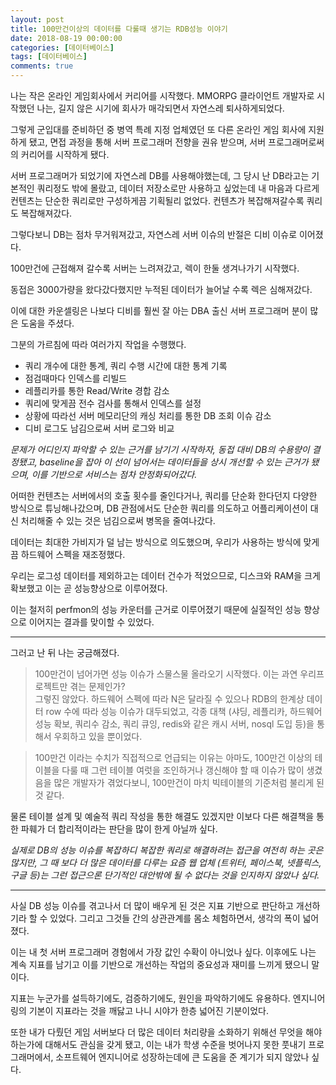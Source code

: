 ```yaml
---
layout: post
title: 100만건이상의 데이터를 다룰때 생기는 RDB성능 이야기
date: 2018-08-19 00:00:00
categories: [데이터베이스]
tags: [데이터베이스]
comments: true
---
```


나는 작은 온라인 게임회사에서 커리어를 시작했다.
MMORPG 클라이언트 개발자로 시작했던 나는, 길지 않은 시기에 회사가 매각되면서 자연스레 퇴사하게되었다.

그렇게 군입대를 준비하던 중 병역 특례 지정 업체였던 또 다른 온라인 게임 회사에 지원하게 됐고, 면접 과정을 통해 서버 프로그래머 전향을 권유 받으며, 서버 프로그래머로써의 커리어를 시작하게 됐다.

서버 프로그래머가 되었기에 자연스레 DB를 사용해야했는데, 그 당시 난 DB라고는 기본적인 쿼리정도 밖에 몰랐고, 데이터 저장소로만 사용하고 싶었는데 내 마음과 다르게 컨텐츠는 단순한 쿼리로만 구성하게끔 기획될리 없었다. 컨텐츠가 복잡해져갈수록 쿼리도 복잡해져갔다.

그렇다보니 DB는 점차 무거워져갔고, 자연스레 서버 이슈의 반절은 디비 이슈로 이어졌다.

100만건에 근접해져 갈수록 서버는 느려져갔고, 렉이 한둘 생겨나가기 시작했다.

동접은 3000가량을 왔다갔다했지만 누적된 데이터가 늘어날 수록 렉은 심해져갔다.

이에 대한 카운셀링은 나보다 디비를 훨씬 잘 아는 DBA 출신 서버 프로그래머 분이 많은 도움을 주셨다.

그분의 가르침에 따라 여러가지 작업을 수행했다.

* 쿼리 개수에 대한 통계, 쿼리 수행 시간에 대한 통계 기록
* 점검때마다 인덱스를 리빌드
* 레플리카를 통한 Read/Write 경합 감소
* 쿼리에 맞게끔 전수 검사를 통해서 인덱스를 설정
* 상황에 따라선 서버 메모리단의 캐싱 처리를 통한 DB 조회 이슈 감소
* 디비 로그도 남김으로써 서버 로그와 비교

*문제가 어디인지 파악할 수 있는 근거를 남기기 시작하자, 동접 대비 DB의 수용량이 결정됐고, baseline을 잡아 이 선이 넘어서는 데이터들을 상시 개선할 수 있는 근거가 됐으며, 이를 기반으로 서비스는 점차 안정화되어갔다.*

어떠한 컨텐츠는 서버에서의 호출 횟수를 줄인다거나, 쿼리를 단순화 한다던지 다양한 방식으로 튜닝해나갔으며, DB 관점에서도 단순한 쿼리를 의도하고 어플리케이션이 대신 처리해줄 수 있는 것은 넘김으로써 병목을 줄여나갔다.

데이터는 최대한 가비지가 덜 남는 방식으로 의도했으며, 우리가 사용하는 방식에 맞게끔 하드웨어 스펙을 재조정했다.

우리는 로그성 데이터를 제외하고는 데이터 건수가 적었으므로, 디스크와 RAM을 크게 확보했고 이는 곧 성능향상으로 이루어졌다.

이는 철저히 perfmon의 성능 카운터를 근거로 이루어졌기 때문에 실질적인 성능 향상으로 이어지는 결과를 맞이할 수 있었다.

---

그러고 난 뒤 나는 궁금해졌다.

>100만건이 넘어가면 성능 이슈가 스물스물 올라오기 시작했다. 이는 과연 우리프로젝트만 겪는 문제인가?  
>그렇진 않았다. 하드웨어 스펙에 따라 N은 달라질 수 있으나 RDB의 한계상 데이터 row 수에 따라 성능 이슈가 대두되었고, 각종 대책 (샤딩, 레플리카, 하드웨어 성능 확보, 쿼리수 감소, 쿼리 큐잉, redis와 같은 캐시 서버, nosql 도입 등)을 통해서 우회하고 있을 뿐이었다.

>100만건 이라는 수치가 직접적으로 언급되는 이유는 아마도, 100만건 이상의 테이블을 다룰 때 그런 테이블 여럿을 조인하거나 갱신해야 할 때 이슈가 많이 생겼음을 많은 개발자가 겪었다보니, 100만건이 마치 빅테이블의 기준처럼 불리게 된 것 같다.

물론 테이블 설계 및 예술적 쿼리 작성을 통한 해결도 있겠지만 이보다 다른 해결책을 통한 파훼가 더 합리적이라는 판단을 많이 한게 아닐까 싶다.

*실제로 DB의 성능 이슈를 복잡하디 복잡한 쿼리로 해결하려는 접근을 여전히 하는 곳은 많지만, 그 때 보다 더 많은 데이터를 다루는 요즘 웹 업체 (트위터, 페이스북, 넷플릭스, 구글 등)는 그런 접근으론 단기적인 대안밖에 될 수 없다는 것을 인지하지 않았나 싶다.*

---

사실 DB 성능 이슈를 겪고나서 더 많이 배우게 된 것은 지표 기반으로 판단하고 개선하기라 할 수 있었다.
그리고 그것들 간의 상관관계를 몸소 체험하면서, 생각의 폭이 넓어졌다.

이는 내 첫 서버 프로그래머 경험에서 가장 값인 수확이 아니었나 싶다.
이후에도 나는 계속 지표를 남기고 이를 기반으로 개선하는 작업의 중요성과 재미를 느끼게 됐으니 말이다.

지표는 누군가를 설득하기에도, 검증하기에도, 원인을 파악하기에도 유용하다.
엔지니어링의 기본이 지표라는 것을 깨닳고 나니 시야가 한층 넓어진 기분이었다.

또한 내가 다뤘던 게임 서버보다 더 많은 데이터 처리량을 소화하기 위해선 무엇을 해야 하는가에 대해서도 관심을 갖게 됐고, 이는 내가 학생 수준을 벗어나지 못한 풋내기 프로그래머에서, 소프트웨어 엔지니어로 성장하는데에 큰 도움을 준 계기가 되지 않았나 싶다.